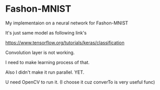 # Fashon-MNIST
My implementaion on a neural network for Fashon-MNIST

It's just same model as following link's

https://www.tensorflow.org/tutorials/keras/classification

Convolution layer is not working.

I need to make learning process of that.

Also I didn't make it run parallel. YET.


U need OpenCV to run it. (I choose it cuz converTo is very useful func)
